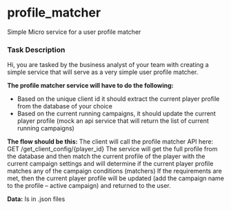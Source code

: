 # profile_matcher
Simple Micro service for a user profile matcher

### Task Description

Hi, you are tasked by the business analyst of your team with creating a simple service that will serve as a very simple user profile matcher.

**The profile matcher service will have to do the following:**
-	Based on the unique client id it should extract the current player profile from the database of your choice 
-	Based on the current running campaigns, it should update the current player profile (mock an api service that will return the list of current running campaigns) 

**The flow should be this:**
The client will call the profile matcher API here: GET /get_client_config/{player_id}
The service will get the full profile from the database and then match the current profile of the player with the current campaign settings and will determine if the current player profile matches any of the campaign conditions (matchers)
If the requirements are met, then the current player profile will be updated (add the campaign name to the profile – active campaign) and returned to the user.

**Data:**
Is in .json files